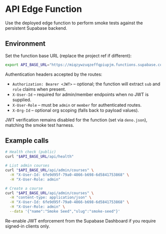 # API Edge Function

Use the deployed edge function to perform smoke tests against the persistent Supabase backend.

## Environment

Set the function base URL (replace the project ref if different):

```bash
export API_BASE_URL="https://miqzywzuqzeffqpiupjm.functions.supabase.co"
```

Authentication headers accepted by the routes:

- `Authorization: Bearer <JWT>` – optional; the function will extract `sub` and `role` claims when present.
- `X-User-Id` – required for admin/member endpoints when no JWT is supplied.
- `X-User-Role` – must be `admin` or `member` for authenticated routes.
- `X-Org-Id` – optional org scoping (falls back to payload values).

JWT verification remains disabled for the function (set via `deno.json`), matching the smoke test harness.

## Example calls

```bash
# Health check (public)
curl "$API_BASE_URL/api/health"

# List admin courses
curl "$API_BASE_URL/api/admin/courses" \
  -H "X-User-Id: 6fe9d95f-79a0-4866-b698-6d5841753868" \
  -H "X-User-Role: admin"

# Create a course
curl "$API_BASE_URL/api/admin/courses" \
  -H "content-type: application/json" \
  -H "X-User-Id: 6fe9d95f-79a0-4866-b698-6d5841753868" \
  -H "X-User-Role: admin" \
  --data '{"name":"Smoke Seed","slug":"smoke-seed"}'
```

Re-enable JWT enforcement from the Supabase Dashboard if you require signed-in clients only.
